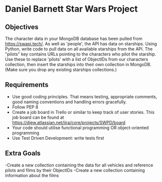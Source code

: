 # Daniel Barnett Star Wars Project

## Objectives

The character data in your MongoDB database has been pulled from https://swapi.tech/.
As well as 'people', the API has data on starships.
Using Python, write code to pull data on all available starships from the API.
The "pilots" key contains URLs pointing to the characters who pilot the starship.
Use these to replace 'pilots' with a list of ObjectIDs from our characters collection, then insert the starships into their own collection in MongoDB.
(Make sure you drop any existing starships collections.)

## Requirements

- Use good coding principles.  That means testing, appropriate comments, good naming conventions and handling errors gracefully.
- Follow PEP 8
- Create a job board in Trello or similar to keep track of user stories.  This job board can be found at https://djew.atlassian.net/jira/core/projects/SWPD/board
- Your code should utilise functional programming OR object-oriented programming
- Use Test Driven Development: write tests first

## Extra Goals

-Create a new collection containing the data for all vehicles and reference pilots and films by their ObjectIDs
-Create a new collection containing information about the films
